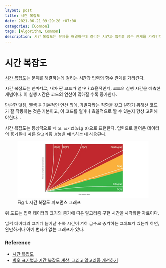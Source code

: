```yaml
---
layout: post
title: 시간 복잡도
date: 2021-06-21 09:29:20 +07:00
categories: [Common]
tags: [Algorithm, Common]
description: 시간 복잡도는 문제를 해결하는데 걸리는 시간과 입력의 함수 관계를 가리킨다.
---
```


# 시간 복잡도

<a href="https://ko.wikipedia.org/wiki/%EC%8B%9C%EA%B0%84_%EB%B3%B5%EC%9E%A1%EB%8F%84">시간 복잡도</a>는 문제를 해결하는데 걸리는 시간과 입력의 함수 관계를 가리킨다.

시간 복잡도는 한마디로, 내가 짠 코드가 얼마나 효율적인지, 코드의 실행 시간을 예측한 개념이다. 이 실행 시간은 코드의 연산이 많아질 수록 증가한다.

단순한 덧셈, 뺄셈 등 기본적인 연산 외에, 개발자라는 직함을 갖고 일하기 위해선 코드가 잘 작동하는 것은 기본이고, 이 코드를 얼마나 효율적으로 짤 수 있는지 항상 고민해야한다...

시간 복잡도는 통상적으로 `빅 오 표기법(Big O)`으로 표현한다. 입력으로 들어온 데이터의 증가율에 따른 알고리즘 성능을 예측하는 데 사용된다.

<figure>
<img src="./../../images/BigOnotation.png" alt="BigOnotation">
<figcaption>Fig 1. 시간 복잡도 퍼포먼스 그래프</figcaption>
</figure>

위 도표는 입력 데이터의 크기의 증가에 따른 알고리즘 구현 시간을 시각화한 자료이다.

입력 데이터의 크기가 늘어날 수록 시간이 기하 급수로 증가하는 그래프가 있는가 하면, 완만하거나 아예 변화가 없는 그래프가 있다.

### Reference

- <a href="https://ko.wikipedia.org/wiki/%EC%8B%9C%EA%B0%84_%EB%B3%B5%EC%9E%A1%EB%8F%84">시간 복잡도</a>
- <a href="https://velog.io/@raram2/big-o-notation-and-time-complexity">빅오 표기법과 시간 복잡도 계산, 그리고 알고리즘 개선하기</a>
